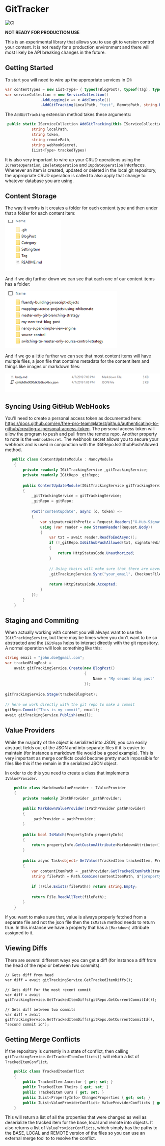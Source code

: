 # GitTracker

![CI](https://github.com/ssinno28/GitTracker/workflows/CI/badge.svg)

**NOT READY FOR PRODUCTION USE**

This is an experimental library that allows you to use git to version control your content. It is not ready for a production environment and there will most likely be API breaking changes in the future. 

## Getting Started

To start you will need to wire up the appropriate services in DI:

```c#
var contentTypes = new List<Type> { typeof(BlogPost), typeof(Tag), typeof(Category) };
var serviceCollection = new ServiceCollection()
                .AddLogging(x => x.AddConsole())
                .AddGitTracking(LocalPath, "test", RemotePath, string.Empty, contentTypes);
```

The `AddGitTracking` extension method takes these arguments:

```c#
 public static IServiceCollection AddGitTracking(this IServiceCollection services, 
            string localPath,
            string token,
            string remotePath,
            string webhookSecret,
            IList<Type> trackedTypes)
```

It is also very important to wire up your CRUD operations using the `ICreateOperation`, `IDeleteOperation` and `IUpdateOperation` interfaces. Whenever an item is created, updated or deleted in the local git repository, the appropriate CRUD operation is called to also apply that change to whatever database you are using. 

## Content Storage

The way it works is it creates a folder for each content type and then under that a folder for each content item:

![content-types](https://github.com/ssinno28/GitTracker/blob/master/readme-images/content-types.PNG)

And if we dig further down we can see that each one of our content items has a folder:

![content-items](https://github.com/ssinno28/GitTracker/blob/master/readme-images/content-items.PNG)

And if we go a little further we can see that most content items will have multple files, a json file that contains metadata for the content item and things like images or markdown files:

![content-item](https://github.com/ssinno28/GitTracker/blob/master/readme-images/content-item.PNG)

## Syncing Using GitHub WebHooks

You'll need to create a personal access token as documented here: https://docs.github.com/en/free-pro-team@latest/github/authenticating-to-github/creating-a-personal-access-token. The personal access token will allow the program to push and pull from the remote repo. Another property to note is the `webhookSecret`. The webhook secret allows you to secure your webhook and is used in conjunction with the IGitRepo.IsGithubPushAllowed method. 

``` c#
   public class ContentUpdateModule : NancyModule
    {
        private readonly IGitTrackingService _gitTrackingService;
        private readonly IGitRepo _gitRepo;
       
        public ContentUpdateModule(IGitTrackingService gitTrackingService, IGitRepo gitRepo) : base("/api")
        {
            _gitTrackingService = gitTrackingService;
            _gitRepo = gitRepo;

            Post("contentupdate", async (o, token) =>
            {
                var signatureWithPrefix = Request.Headers["X-Hub-Signature"].FirstOrDefault();
                using (var reader = new StreamReader(Request.Body))
                {
                    var txt = await reader.ReadToEndAsync();
                    if (!_gitRepo.IsGithubPushAllowed(txt, signatureWithPrefix))
                    {
                        return HttpStatusCode.Unauthorized;
                    }

                    // Using theirs will make sure that there are never any merge conflicts
                    _gitTrackingService.Sync("your_email", CheckoutFileConflictStrategy.Theirs);

                    return HttpStatusCode.Accepted;
                }
            });
        }
    }
```



## Staging and Commiting

When actually working with content you will always want to use the `IGitTrackingService`, but there may be times when you don't want to be so abstracted and the `IGitRepo` helps to interact directly with the git repository. A normal operation will look something like this:

```c#
string email = "john.doe@gmail.com";
var trackedBlogPost =
    await gitTrackingService.Create(new BlogPost()
                                    {
                                        Name = "My second blog post"
                                    });

gitTrackingService.Stage(trackedBlogPost);

// here we work directly with the git repo to make a commit
gitRepo.Commit("This is my commit", email);
await gitTrackingService.Publish(email);
```



## Value Providers

While the majority of the object is serialized into JSON, you can easily abstract fields out of the JSON and into separate files if it is easier to maintain (for instance a markdown file would be a good example). This is very important as merge conflicts could become pretty much impossible for files like this if the remain in the serialized JSON object. 

In order to do this you need to create a class that implements `IValueProvider`.

```c#
    public class MarkdownValueProvider : IValueProvider
    {
        private readonly IPathProvider _pathProvider;

        public MarkdownValueProvider(IPathProvider pathProvider)
        {
            _pathProvider = pathProvider;
        }

        public bool IsMatch(PropertyInfo propertyInfo)
        {
            return propertyInfo.GetCustomAttribute<MarkdownAttribute>() != null;
        }

        public async Task<object> GetValue(TrackedItem trackedItem, PropertyInfo propertyInfo)
        {
            var contentItemPath = _pathProvider.GetTrackedItemPath(trackedItem.GetType(), trackedItem);
            string filePath = Path.Combine(contentItemPath, $"{propertyInfo.Name.ToSentenceCase().MakeUrlFriendly()}.md");

            if (!File.Exists(filePath)) return string.Empty;

            return File.ReadAllText(filePath);
        }
    }
```

If you want to make sure that, value is always properly fetched from a separate file and not the json file then the `IsMatch` method needs to return true. In this instance we have a property that has a `[Markdown]` attribute assigned to it. 



## Viewing Diffs

There are several different ways you can get a diff (for instance a diff from the head of the repo or between two commits). 

```
// Gets diff from head
var diff = await gitTrackingService.GetTrackedItemDiffs();

// Gets diff for the most recent commit
var diff = await gitTrackingService.GetTrackedItemDiffs(gitRepo.GetCurrentCommitId());

// Gets diff between two commits
var diff = await gitTrackingService.GetTrackedItemDiffs(gitRepo.GetCurrentCommitId(), "second commit id");
```

 

## Getting Merge Conflicts

If the repository is currently in a state of conflict, then calling `gitTrackingService.GetTrackedItemConflicts()` will return a list of `TrackedItemConflict`. 



```c#
    public class TrackedItemConflict
    {
        public TrackedItem Ancestor { get; set; }
        public TrackedItem Theirs { get; set; }
        public TrackedItem Ours { get; set; }
        public IList<PropertyInfo> ChangedProperties { get; set; }
        public IList<ValueProviderConflict> ValueProviderConflicts { get; set; }
    }
```

This will return a list of all the properties that were changed as well as deserialize the tracked item for the base, local and remote into objects. It also returns a list of `ValueProviderConflicts`, which simply has the paths to the BASE, LOCAL and REMOTE version of the files so you can use an external merge tool to to resolve the conflict. 

